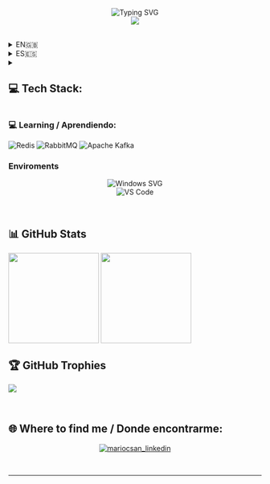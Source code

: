 <p align="center">
     <img src="https://readme-typing-svg.demolab.com?font=Fira+Code&duration=3500&pause=30&center=true&vCenter=true&multiline=true&repeat=false&random=false&width=435&height=150&lines=Mario+Canales;Fullstack+developer;+.NET+%7C+React+%7C+Angular+%7C+Azure" alt="Typing SVG" />
    <br/>
      <img src="https://github-readme-stats.vercel.app/api?username=MariocSan&theme=tokyonight&hide_border=false&include_all_commits=true&count_private=true">
</p>
<br>

<details>
  <summary>EN🇬🇧
</summary>
### 💫 About me:

✨ .NET Developer with experience turning ideas into exceptional experiences. Specialized in technologies such as Azure, React, Angular, and databases like SQL Server, Postgres, and MongoDB.

🚀 Passionate about crafting innovative solutions that blend technology and user experience. As Elon Musk says, "When something is important enough, you do it even if the odds are not in your favor."

💡 My focus revolves around technical excellence and creativity to deliver products that not only meet needs but also inspire.

Let's connect and explore the realm of technological possibilities!

</details>

<details>
  <summary>ES🇪🇸
</summary>

### 💫 Sobre mí:
✨ Desarrollador .NET con experiencia en transformar ideas en experiencias excepcionales. Especializado en tecnologías como Azure, React, Angular y bases de datos SQL Server, Postgres y MongoDB.

🚀 Apasionado por la creación de soluciones innovadoras que fusionan tecnología y experiencia del usuario. Como dice Elon Musk, "cuando algo es lo suficientemente importante, lo haces incluso si las probabilidades no están a tu favor".

💡 Mi enfoque se centra en la excelencia técnica y la creatividad para ofrecer productos que no solo satisfacen las necesidades, sino que también inspiran.

¡Conéctemos para explorar el mundo de las posibilidades tecnológicas!

</details>

<details>
  <summary>
       <h2>💻 Tech Stack:</h2>
</summary>
     <img src="https://img.shields.io/badge/c%23-%23239120.svg?style=for-the-badge&logo=c-sharp&logoColor=white" alt="C#"/>
     <img src="https://img.shields.io/badge/.NET-5C2D91?style=for-the-badge&logo=.net&logoColor=white" alt=".NET"/> 
     <br>
     <img src="https://img.shields.io/badge/react-%2320232a.svg?style=for-the-badge&logo=react&logoColor=%2361DAFB"/>
     <img src="https://img.shields.io/badge/angular-%23DD0031.svg?style=for-the-badge&logo=angular&logoColor=white" alt="Angular"/>
     <img src="https://img.shields.io/badge/javascript-%23323330.svg?style=for-the-badge&logo=javascript&logoColor=%23F7DF1E" alt="JavaScript"/>
     <img src="https://img.shields.io/badge/html5-%23E34F26.svg?style=for-the-badge&logo=html5&logoColor=white" alt="HTML5"/>
     <img src="https://img.shields.io/badge/css3-%231572B6.svg?style=for-the-badge&logo=css3&logoColor=white" alt="CSS3"/>
     <img src="https://img.shields.io/badge/bootstrap-%23563D7C.svg?style=for-the-badge&logo=bootstrap&logoColor=white" alt="Bootstrap"/> 
     <br>
     <img src="https://img.shields.io/badge/azure-%230072C6.svg?style=for-the-badge&logo=azure-devops&logoColor=white" alt="Azure"/>
     <img src="https://img.shields.io/badge/netlify-%23000000.svg?style=for-the-badge&logo=netlify&logoColor=#00C7B7" alt="Netlify"/> 
     <img src="https://img.shields.io/badge/NPM-%23000000.svg?style=for-the-badge&logo=npm&logoColor=white" alt="NPM"/> 
     <br>
     <img src="https://img.shields.io/badge/Microsoft%20SQL%20Sever-CC2927?style=for-the-badge&logo=microsoft%20sql%20server&logoColor=white" alt="Microsoft SQL Server"/>
     <img src="https://img.shields.io/badge/mysql-%2300f.svg?style=for-the-badge&logo=mysql&logoColor=white" alt="MySQL"/>
     <img src="https://img.shields.io/badge/postgres-%23316192.svg?style=for-the-badge&logo=postgresql&logoColor=white" alt="Postgres"/> 
     <img src="https://img.shields.io/badge/MongoDB-%234ea94b.svg?style=for-the-badge&logo=mongodb&logoColor=white" alt="MongoDB"/>
     <br>
     <img src="https://img.shields.io/badge/docker-%230db7ed.svg?style=for-the-badge&logo=docker&logoColor=white" alt="Docker"/>
     <img src="https://img.shields.io/badge/-Swagger-%23Clojure?style=for-the-badge&logo=swagger&logoColor=white" alt="Swagger"/>
     <br>
</details>

### 💻 Learning / Aprendiendo:
![Redis](https://img.shields.io/badge/Redis-DC382D?style=for-the-badge&logo=redis&logoColor=white)
![RabbitMQ](https://img.shields.io/badge/Rabbitmq-FF6600?style=for-the-badge&logo=rabbitmq&logoColor=white)
![Apache Kafka](https://img.shields.io/badge/Apache%20Kafka-000?style=for-the-badge&logo=apachekafka)
<!--![AZUREDEVOPS](https://img.shields.io/badge/azuredevops-0078D7.svg?style=for-the-badge&logo=azuredevops&logoColor=white&color=%230078D7) -->

### Enviroments

<p align="center">
     <img src="https://img.shields.io/badge/Windows%2010-0078D6?style=for-the-badge&logo=windows&logoColor=white" alt="Windows SVG" />
    <br/>
      <img src="https://img.shields.io/badge/Visual%20Studio%20Code-0078d7.svg?style=for-the-badge&logo=visual-studio-code&logoColor=white" alt="VS Code">
</p>


<!--![TypeScript](https://img.shields.io/badge/typescript-%23007ACC.svg?style=for-the-badge&logo=typescript&logoColor=white) --><br/>

## 📊 GitHub Stats

  <img height=180 align="center" src="https://github-readme-streak-stats.herokuapp.com/?user=MariocSan&theme=tokyonight&hide_border=false" />
  <img height=180 align="center" src="https://github-readme-stats.vercel.app/api/top-langs/?username=MariocSan&theme=tokyonight&hide_border=false&include_all_commits=true&count_private=false&layout=compact" />

## 🏆 GitHub Trophies
![](https://github-profile-trophy.vercel.app/?username=MariocSan&theme=tokyonight&no-frame=false&no-bg=false&margin-w=4)


<br>

## 🌐 Where to find me / Donde encontrarme:
<p align="center">
  <a href="https://www.linkedin.com/in/mariocanalessanchez/" target="blank"><img align="center" src="https://img.shields.io/badge/-LinkedIn-039BE5?style=for-the-badge&logo=Linkedin&logoColor=white&link=https://www.linkedin.com/in/mariocanalessanchez/" alt="mariocsan_linkedin"/></a>
</p>
<br>

-----

<p align="center">
  <img align="center" src="https://visitcount.itsvg.in/api?id=MariocSan&icon=7&color=6" target="blank/>
</p>
------


<!-- Proudly created with GPRM ( https://gprm.itsvg.in ) 
  [![](https://visitcount.itsvg.in/api?id=MariocSan&icon=7&color=6)](https://visitcount.itsvg.in)
  
